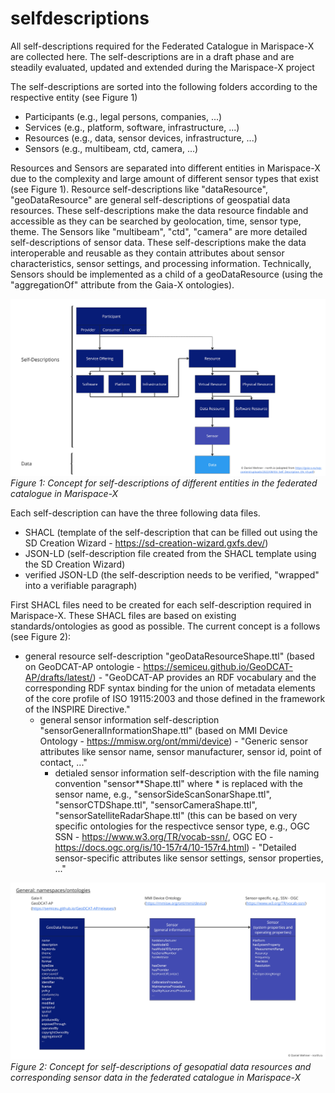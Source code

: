 # selfdescriptions

All self-descriptions required for the Federated Catalogue in Marispace-X are collected here. The self-descriptions are in a draft phase and are steadily evaluated, updated and extended during the Marispace-X project

The self-descriptions are sorted into the following folders according to the respective entity (see Figure 1)  
- Participants (e.g., legal persons, companies, ...)
- Services (e.g., platform, software, infrastructure, ...)
- Resources (e.g., data, sensor devices, infrastructure, ...)
- Sensors (e.g., multibeam, ctd, camera, ...)

Resources and Sensors are separated into different entities in Marispace-X due to the complexity and large amount of different sensor types that exist (see Figure 1). Resource self-descriptions like "dataResource", "geoDataResource" are general self-descriptions of geospatial data resources. These self-descriptions make the data resource findable and accessible as they can be searched by geolocation, time, sensor type, theme. The Sensors like "multibeam", "ctd", "camera" are more detailed self-descriptions of sensor data. These self-descriptions make the data interoperable and reusable as they contain attributes about sensor characteristics, sensor settings, and processing information. Technically, Sensors should be implemented as a child of a geoDataResource (using the "aggregationOf" attribute from the Gaia-X ontologies).

![alt TEST](figures/Marispace-X-Concept_self_descriptions.jpg)
*Figure 1: Concept for self-descriptions of different entities in the federated catalogue in Marispace-X*

Each self-description can have the three following data files.
- SHACL (template of the self-description that can be filled out using the SD Creation Wizard - https://sd-creation-wizard.gxfs.dev/)
- JSON-LD (self-description file created from the SHACL template using the SD Creation Wizard)
- verified JSON-LD (the self-description needs to be verified, "wrapped" into a verifiable paragraph)

First SHACL files need to be created for each self-description required in Marispace-X. These SHACL files are based on existing standards/ontologies as good as possible.
The current concept is a follows (see Figure 2):
- general resource self-description "geoDataResourceShape.ttl" (based on GeoDCAT-AP ontologie - https://semiceu.github.io/GeoDCAT-AP/drafts/latest/) - "GeoDCAT-AP provides an RDF vocabulary and the corresponding RDF syntax binding for the union of metadata elements of the core profile of ISO 19115:2003 and those defined in the framework of the INSPIRE Directive."
  - general sensor information self-description "sensorGeneralInformationShape.ttl" (based on MMI Device Ontology - https://mmisw.org/ont/mmi/device) - "Generic sensor attributes like sensor name, sensor manufacturer, sensor id, point of contact, ..."
    - detialed sensor information self-description with the file naming convention "sensor**Shape.ttl" where * is replaced with the sensor name, e.g., "sensorSideScanSonarShape.ttl", "sensorCTDShape.ttl", "sensorCameraShape.ttl", "sensorSatelliteRadarShape.ttl" (this can be based on very specific ontologies for the respectivce sensor type, e.g., OGC SSN - https://www.w3.org/TR/vocab-ssn/, OGC EO - https://docs.ogc.org/is/10-157r4/10-157r4.html) - "Detailed sensor-specific attributes like sensor settings, sensor properties, ..."
   
![alt TEST](figures/Marispace-X-Concept_self_descriptions_2.jpg)
*Figure 2: Concept for self-descriptions of gesopatial data resources and corresponding sensor data in the federated catalogue in Marispace-X*
